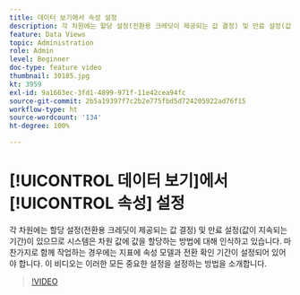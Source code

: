```yaml
---
title: 데이터 보기에서 속성 설정
description: 각 차원에는 할당 설정(전환용 크레딧이 제공되는 값 결정) 및 만료 설정(값이 지속되는 기간)이 있으므로 시스템은 차원 값에 값을 할당하는 방법에 대해 인식하고 있습니다. 마찬가지로 함께 작업하는 경우에는 지표에 속성 모델과 전환 확인 기간이 설정되어 있어야 합니다. 이 비디오는 이러한 모든 중요한 설정을 설정하는 방법을 소개합니다.
feature: Data Views
topic: Administration
role: Admin
level: Beginner
doc-type: feature video
thumbnail: 30185.jpg
kt: 3959
exl-id: 9a1663ec-3fd1-4899-971f-11e42cea94fc
source-git-commit: 2b5a19397f7c2b2e775fbd5d724205922ad76f15
workflow-type: ht
source-wordcount: '134'
ht-degree: 100%

---
```


# [!UICONTROL 데이터 보기]에서 [!UICONTROL 속성] 설정

각 차원에는 할당 설정(전환용 크레딧이 제공되는 값 결정) 및 만료 설정(값이 지속되는 기간)이 있으므로 시스템은 차원 값에 값을 할당하는 방법에 대해 인식하고 있습니다. 마찬가지로 함께 작업하는 경우에는 지표에 속성 모델과 전환 확인 기간이 설정되어 있어야 합니다. 이 비디오는 이러한 모든 중요한 설정을 설정하는 방법을 소개합니다.

>[!VIDEO](https://video.tv.adobe.com/v/30185/?quality=12&enable10seconds=on&speedcontrol=on)
